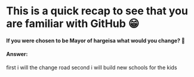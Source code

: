 # This is a quick recap to see that you are familiar with GitHub 😁

#### If you were chosen to be Mayor of hargeisa what would you change? 👀

#### Answer: 
first i will the change road
second i will build new schools for the kids
